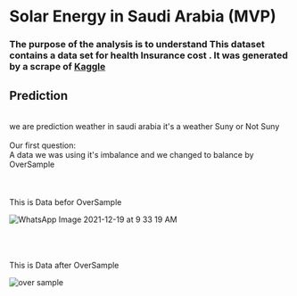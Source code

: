 # Solar Energy in Saudi Arabia (MVP)

### The purpose of the analysis is to understand This dataset contains a data set for health Insurance cost . It was generated by a scrape of [Kaggle](https:/https://www.kaggle.com/hely333/eda-regression/data)


 ## Prediction
<br>
we are prediction weather in saudi arabia it's a weather Suny or Not Suny
<br>
<br>
Our first question:
<br>
A data we was using it's  imbalance and we changed to balance by OverSample
<br>
<br>
<br>
<br>
This is Data befor OverSample


![WhatsApp Image 2021-12-19 at 9 33 19 AM](https://user-images.githubusercontent.com/93244403/146690874-ba4aae9d-e5e8-4995-ab70-0932983c396f.jpeg)



<br>
<br>
<br>
This is Data after OverSample


![over sample](https://user-images.githubusercontent.com/93244403/146690895-d1bfe317-dada-441e-929d-1ec0b347cecb.jpeg)
